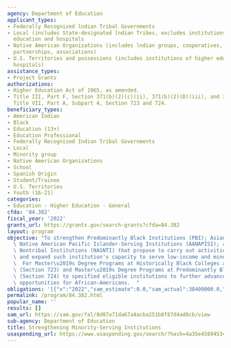 ```yaml
---
agency: Department of Education
applicant_types:
- Federally Recognized lndian Tribal Governments
- Local (includes State-designated lndian Tribes, excludes institutions of higher
  education and hospitals
- Native American Organizations (includes lndian groups, cooperatives, corporations,
  partnerships, associations)
- U.S. Territories and possessions (includes institutions of higher education and
  hospitals)
assistance_types:
- Project Grants
authorizations:
- Higher Education Act of 1965, as amended.
- Title III, Part F, Section 371(b)(2)(c)(ii), 371(b)(2)(D)(iii), and 371(b)(2)(D)(iv);
  Title VII, Part A, Subpart 4, Section 723 and 724.
beneficiary_types:
- American Indian
- Black
- Education (13+)
- Education Professional
- Federally Recognized Indian Tribal Governments
- Local
- Minority group
- Native American Organizations
- School
- Spanish Origin
- Student/Trainee
- U.S. Territories
- Youth (16-21)
categories:
- Education - Higher Education - General
cfda: '84.382'
fiscal_year: '2022'
grants_url: https://grants.gov/search-grants?cfda=84.382
layout: program
objective: "To strengthen Predominantly Black Institutions (PBI); Asian American and\
  \ Native American Pacific Islander-Serving Institutions (AANAPISI); and Native American-Serving\
  \ Nontribal Institutions (NASNTI) that propose to carry out activities to improve\
  \ and expand such institution's capacity to serve low-income and minority students.\
  \  For Master\u2019s Degree Programs at Historically Black Colleges and Universities\
  \ (Section 723) and Master\u2019s Degree Programs at Predominantly Black Institutions\
  \ (Section 724) to specified eligible institutions to further advance educational\
  \ opportunities for African-Americans.  "
obligations: '[{"x":"2022","sam_estimate":0.0,"sam_actual":38409000.0,"usa_spending_actual":37150862.3},{"x":"2023","sam_estimate":43512000.0,"sam_actual":0.0,"usa_spending_actual":41572605.79},{"x":"2024","sam_estimate":44530999.0,"sam_actual":0.0,"usa_spending_actual":0.0}]'
permalink: /program/84.382.html
popular_name: ''
results: []
sam_url: https://sam.gov/fal/8d07a71da67a4acba251b8f87d4ad8cb/view
sub-agency: Department of Education
title: Strengthening Minority-Serving Institutions
usaspending_url: https://www.usaspending.gov/search/?hash=4a35e45894534e9d31459e008204acd3
---
```

